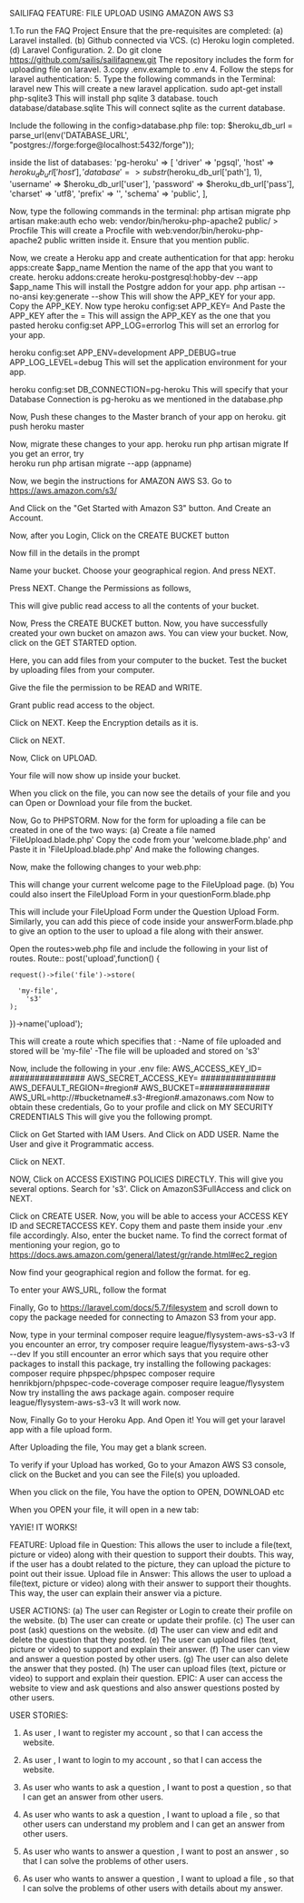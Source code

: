 SAILIFAQ FEATURE: FILE UPLOAD USING AMAZON AWS S3



1.To run the FAQ Project
Ensure that the pre-requisites are completed:
(a)  Laravel installed.
(b)  Github connected via VCS.
(c)  Heroku login completed.
(d)  Laravel Configuration.
2. Do git clone https://github.com/sailis/sailifaqnew.git
The repository includes the form for uploading file on laravel. 
3.copy .env.example to .env 
4. Follow the steps for laravel authentication:
5. Type the following commands in the Terminal:
laravel new
This will create a new laravel application.
sudo apt-get install php-sqlite3
This will install php sqlite 3 database.
touch database/database.sqlite
This will connect sqlite as the current database.

Include the following in the config>database.php file:
top:
$heroku_db_url = parse_url(env('DATABASE_URL', "postgres://forge:forge@localhost:5432/forge"));







inside the list of databases:
'pg-heroku' => [
'driver' => 'pgsql',
'host' => $heroku_db_url['host'],
'database' => substr($heroku_db_url['path'], 1),
'username' => $heroku_db_url['user'],
'password' => $heroku_db_url['pass'],
'charset' => 'utf8',
'prefix' => '',
'schema' => 'public',
],

Now, type the following commands in the terminal:
php artisan migrate
php artisan make:auth
echo web: vendor/bin/heroku-php-apache2 public/ > Procfile
This will create a Procfile with web:vendor/bin/heroku-php-apache2 public written inside it.
Ensure that you mention public.

Now, we create a Heroku app and create authentication for that app:
heroku apps:create $app_name
Mention the name of the app that you want to create.
heroku addons:create heroku-postgresql:hobby-dev --app $app_name
This will install the Postgre addon for your app.
php artisan --no-ansi key:generate --show
This will show the APP_KEY for your app.
Copy the APP_KEY.
Now type
heroku config:set APP_KEY=
And Paste the APP_KEY after the =
This will assign the APP_KEY as the one that you pasted
heroku config:set APP_LOG=errorlog 
This will set an errorlog for your app.





heroku config:set APP_ENV=development APP_DEBUG=true APP_LOG_LEVEL=debug
This will set the application environment for your app.

heroku config:set DB_CONNECTION=pg-heroku
This will specify that your Database Connection is pg-heroku as we mentioned in the database.php

Now, Push these changes to the Master branch of your app on heroku.
git push heroku master

Now, migrate these changes to your app.
	heroku run php artisan migrate
	If you get an error,
	try  
	heroku run php artisan migrate --app (appname)


















Now,
we begin the instructions for AMAZON AWS S3.
Go to
https://aws.amazon.com/s3/

And Click on the "Get Started with Amazon S3" button.
And Create an Account.

 
Now, after you Login,
Click on the CREATE BUCKET button
 







Now fill in the details in the prompt
 
Name your bucket.
Choose your geographical region.
And press NEXT.
 
 
Press NEXT.
Change the Permissions as follows,
 












This will give public read access to all the contents of your bucket.
 

Now, Press the CREATE BUCKET button.
Now, you have successfully created your own bucket on amazon aws.
You can view your bucket.
Now, click on the GET STARTED option.
 
Here, you can add files from your computer to the bucket.
Test the bucket by uploading files from your computer.





Give the file the permission to be READ and WRITE.
 
Grant public read access to the object.
 
Click on NEXT.
Keep the Encryption details as it is.







Click on NEXT.
 
Now, Click on UPLOAD.
 










Your file will now show up inside your bucket.
 

When you click on the file, you can now see the details of your file and you can Open or Download your file from the bucket.
 









Now,
Go to PHPSTORM.
Now for the form for uploading a file can be created in one of the two ways:
(a) Create a file named 'FileUpload.blade.php'
Copy the code from your 'welcome.blade.php' and Paste it in 'FileUpload.blade.php'
And make the following changes.
 
Now, make the following changes to your web.php:
 



This will change your current welcome page to the FileUpload page.
(b) You could also insert the FileUpload Form in your questionForm.blade.php
 
This will include your FileUpload Form under the Question Upload Form.
Similarly, you can add this piece of code inside your answerForm.blade.php to give an option to the user to upload a file along with their answer.

Open the routes>web.php file and include the following in your list of routes.
Route:: post('upload',function() {

    request()->file('file')->store(

      'my-file',
        's3'
    );

})->name('upload');

This will create a route which specifies that :
-Name of file uploaded and stored will be 'my-file'
-The file will be uploaded and stored on 's3'





Now, include the following in your .env file:
AWS_ACCESS_KEY_ID= ###############
AWS_SECRET_ACCESS_KEY= ###############
AWS_DEFAULT_REGION=#region#
AWS_BUCKET=##############
AWS_URL=http://#bucketname#.s3-#region#.amazonaws.com
Now to obtain these credentials, Go to your profile and click on MY SECURITY CREDENTIALS
This will give you the following prompt.
 
Click on Get Started with IAM Users.
And Click on ADD USER.
Name the User and give it Programmatic access.
 
Click on NEXT.


NOW, Click on ACCESS EXISTING POLICIES DIRECTLY.
This will give you several options.
Search for 's3'.
Click on AmazonS3FullAccess and click on NEXT.
 
Click on CREATE USER.
Now, you will be able to access your
ACCESS KEY ID and SECRETACCESS KEY.
Copy them and paste them inside your .env file accordingly.
Also, enter the bucket name.
To find the correct format of mentioning your region, go to 
https://docs.aws.amazon.com/general/latest/gr/rande.html#ec2_region












Now find your geographical region and follow the format.
for eg.
 

To enter your AWS_URL, follow the format
 










Finally,
Go to 
https://laravel.com/docs/5.7/filesystem
and scroll down to copy the package needed for connecting to Amazon S3 from your app.
 
Now, type in your terminal
composer require league/flysystem-aws-s3-v3
If you encounter an error,
try 
 composer require league/flysystem-aws-s3-v3 --dev
If you still encounter an error which says that you require other packages to install this package,
try installing the following packages:
composer require phpspec/phpspec
composer require henrikbjorn/phpspec-code-coverage
composer require league/flysystem
Now try installing the aws package again.
composer require league/flysystem-aws-s3-v3
It will work now.






Now,
Finally 
Go to your Heroku App.
And Open it!
You will get your laravel app with a file upload form.
 
After Uploading the file,
You may get a blank screen.
 
To verify if your Upload has worked,
Go to your Amazon AWS S3 console,
click on the Bucket and you can see the File(s) you uploaded.

 






When you click on the file,
You have the option to OPEN, DOWNLOAD etc
 

When you OPEN your file, it will open in a new tab:
 


YAYIE! IT WORKS! 







FEATURE: 
Upload file in Question: This allows the user to include a file(text, picture or video) along with their question to support their doubts. This way, if the user has a doubt related to the picture, they can upload the picture to point out their issue.
Upload file in Answer: This allows the user to upload a file(text, picture or video) along with their answer to support their thoughts. This way, the user can explain their answer via a picture.

USER ACTIONS:
 (a) The user can Register or Login to create their profile on the website. 
(b) The user can create or update their profile. 
(c) The user can post (ask) questions on the website. 
(d) The user can view and edit and delete the question that they posted.
 (e) The user can upload files (text, picture or video) to support and explain their answer.
 (f) The user can view and answer a question posted by other users. 
(g) The user can also delete the answer that they posted. 
(h) The user can upload files (text, picture or video) to support and explain their question.
EPIC:
A user can access the website to view and ask questions and also answer questions posted by other users.





USER STORIES:

1.	As user ,
I want to register my account ,
so that I can access the website.

2.	As user ,
I want to login to my account ,
so that I can access the website.

3.	As user who wants to ask a question ,
I want to post a question ,
so that I can get an answer from other users.

4.	As user who wants to ask a question ,
I want to upload a file ,
so that other users can understand my problem and I can get an answer from other users.

5.	As user who wants to answer a question ,
I want to post an answer ,
so that I can solve the problems of other users.

6.	As user who wants to answer a question ,
I want to upload a file ,
so that I can solve the problems of other users with details about my answer.



